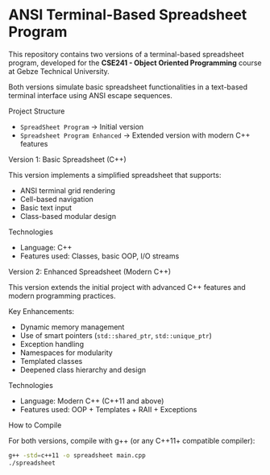 # ANSI Terminal-Based Spreadsheet Program

This repository contains two versions of a terminal-based spreadsheet program, developed for the **CSE241 - Object Oriented Programming** course at Gebze Technical University.

Both versions simulate basic spreadsheet functionalities in a text-based terminal interface using ANSI escape sequences.


 Project Structure

- `SpreadSheet Program` → Initial version
- `Spreadsheet Program Enhanced` → Extended version with modern C++ features



 Version 1: Basic Spreadsheet (C++)

This version implements a simplified spreadsheet that supports:

- ANSI terminal grid rendering
- Cell-based navigation
- Basic text input
- Class-based modular design



Technologies

- Language: C++
- Features used: Classes, basic OOP, I/O streams



Version 2: Enhanced Spreadsheet (Modern C++)

This version extends the initial project with advanced C++ features and modern programming practices.

 Key Enhancements:

- Dynamic memory management  
- Use of smart pointers (`std::shared_ptr`, `std::unique_ptr`)  
- Exception handling  
- Namespaces for modularity  
- Templated classes  
- Deepened class hierarchy and design


Technologies

- Language: Modern C++ (C++11 and above)
- Features used: OOP + Templates + RAII + Exceptions


How to Compile

For both versions, compile with g++ (or any C++11+ compatible compiler):

```bash
g++ -std=c++11 -o spreadsheet main.cpp
./spreadsheet
